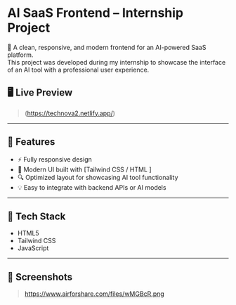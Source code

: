 # AI SaaS Frontend – Internship Project

🚀 A clean, responsive, and modern frontend for an AI-powered SaaS platform.  
This project was developed during my internship to showcase the interface of an AI tool with a professional user experience.

## 🖥️ Live Preview

> (https://technova2.netlify.app/)

---

## 📌 Features

- ⚡ Fully responsive design
- 🎨 Modern UI built with [Tailwind CSS / HTML ]
- 🔍 Optimized layout for showcasing AI tool functionality
- 💡 Easy to integrate with backend APIs or AI models

---

## 📂 Tech Stack

- HTML5  
-  Tailwind CSS  
- JavaScript   


---

## 📸 Screenshots

> https://www.airforshare.com/files/wMGBcR.png 


